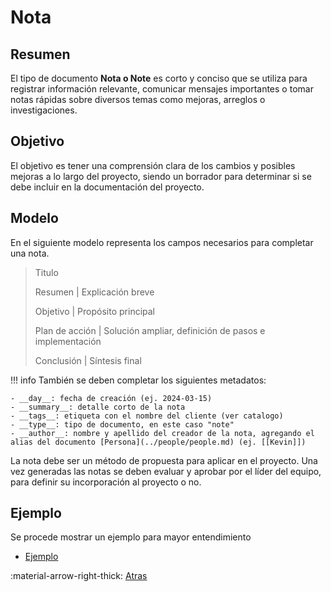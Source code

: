 # Nota
## Resumen
El tipo de documento **Nota o Note** es corto y conciso que se utiliza para registrar información relevante, comunicar mensajes importantes o tomar notas rápidas sobre diversos temas como mejoras, arreglos o investigaciones.
## Objetivo
El objetivo es tener una comprensión clara de los cambios y posibles mejoras a lo largo del proyecto, siendo un borrador para determinar si se debe incluir en la documentación del proyecto.
## Modelo
En el siguiente modelo representa los campos necesarios para completar una nota.

> Titulo
> 
> Resumen | Explicación breve
>
> Objetivo | Propósito principal 
> 
> Plan de acción | Solución ampliar, definición de pasos e implementación
> 
> Conclusión | Síntesis final

!!! info
    También se deben completar los siguientes metadatos:

    - __day__: fecha de creación (ej. 2024-03-15)
    - __summary__: detalle corto de la nota
    - __tags__: etiqueta con el nombre del cliente (ver catalogo)
    - __type__: tipo de documento, en este caso "note"
    - __author__: nombre y apellido del creador de la nota, agregando el alias del documento [Persona](../people/people.md) (ej. [[Kevin]])

La nota debe ser un método de propuesta para aplicar en el proyecto. Una vez generadas las notas se deben evaluar y aprobar por el líder del equipo, para definir su incorporación al proyecto o no.

## Ejemplo
Se procede mostrar un ejemplo para mayor entendimiento

- [Ejemplo](example-1.md)

:material-arrow-right-thick: [Atras](../index.md) <br>
